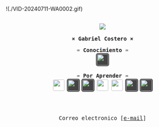 <!-- GitHub Profile -->
!(./VID-20240711-WA0002.gif)
<!-- Profile -->
<p align="left"><strong><samp></samp></strong></p>
  <p align="center">
    <samp>
    <br>
      <image src="https://readme-typing-svg.demolab.com?font=Fira+Code&pause=1000&color=747474&center=&vCenter=&repeat=verdadero&random=verdadero&width=435&lines=Heeellooo!!%2C+Weelcome+my+profile">
        <!-- ![]()  -->
      <br>
      <b>
      <br>
        × Gabriel Costero × 
      </b>
  </p>

<div align="center">
   <samp><b>♒︎ Conocimiento ♒︎</b></samp>
   <div align="center">
       <image width="30"
       style="background-color: #444; border-radius: 5px; padding:2px;"src="https://cdn-icons-png.flaticon.com/512/5968/5968292.png">
   </div> 
</div>

<br>
<div align="center">
   <samp><b>♒︎ Por Aprender ♒︎</b></samp>
   <div align="center">
       <image width="30"style="background-color: #fff; border-radius: 5px; padding:2px;" src="https://upload.wikimedia.org/wikipedia/commons/thumb/f/f1/Icons8_flat_linux.svg/1200px-Icons8_flat_linux.svg.png">
       <image width="30"style="background-color: #444; border-radius: 5px; padding:2px;" src="https://cdn-icons-png.flaticon.com/512/226/226777.png">
       <image width="30" style="background-color: #444; border-radius: 5px; padding:2px;" src="https://cdn-icons-png.freepik.com/512/5968/5968381.png">
       <image width="30" style="background-color: #fff; border-radius: 5px; padding:2px;" src="https://upload.wikimedia.org/wikipedia/commons/thumb/c/c3/Python-logo-notext.svg/1869px-Python-logo-notext.svg.png">
       <image width="30" style="background-color: #fff; border-radius: 5px; padding:2px;" src="https://cdn.icon-icons.com/icons2/2107/PNG/512/file_type_lua_icon_130410.png">
       <image width="30"style="background-color: #444; border-radius: 5px; padding:2px;" src="https://cdn-icons-png.flaticon.com/512/732/732212.png">
       <image width="30"
       style="background-color: #444; border-radius: 5px; padding:2px;"src="https://cdn4.iconfinder.com/data/icons/iconsimple-programming/512/css-512.png">
   </div> 
</div>


<h2></h2><br>
<!-- Contact Me -->
<p align="center">
  <samp>  
    Correo electronico [<a href="mailto:gabrielcostero515@gmail.com">e-mail</a>]
  </samp>
</p>
<h2></h2><br>
